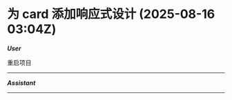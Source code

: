 <!-- Generated by SpecStory -->

# 为 card 添加响应式设计 (2025-08-16 03:04Z)

_**User**_

重启项目

---

_**Assistant**_



---

